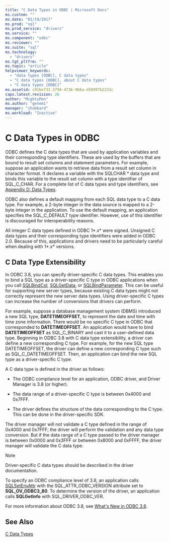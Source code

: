 ```yaml
---
title: "C Data Types in ODBC | Microsoft Docs"
ms.custom: ""
ms.date: "01/19/2017"
ms.prod: "sql"
ms.prod_service: "drivers"
ms.service: ""
ms.component: "odbc"
ms.reviewer: ""
ms.suite: "sql"
ms.technology: 
  - "drivers"
ms.tgt_pltfrm: ""
ms.topic: "article"
helpviewer_keywords: 
  - "data types [ODBC], C data types"
  - "C data types [ODBC], about C data types"
  - "C data types [ODBC]"
ms.assetid: c91bef31-3794-4736-966a-d50997b2233c
caps.latest.revision: 26
author: "MightyPen"
ms.author: "genemi"
manager: "jhubbard"
ms.workload: "Inactive"
---
```

# C Data Types in ODBC
ODBC defines the C data types that are used by application variables and their corresponding type identifiers. These are used by the buffers that are bound to result set columns and statement parameters. For example, suppose an application wants to retrieve data from a result set column in character format. It declares a variable with the SQLCHAR * data type and binds this variable to the result set column with a type identifier of SQL_C_CHAR. For a complete list of C data types and type identifiers, see [Appendix D: Data Types](../../../odbc/reference/appendixes/appendix-d-data-types.md).  
  
 ODBC also defines a default mapping from each SQL data type to a C data type. For example, a 2-byte integer in the data source is mapped to a 2-byte integer in the application. To use the default mapping, an application specifies the SQL_C_DEFAULT type identifier. However, use of this identifier is discouraged for interoperability reasons.  
  
 All integer C data types defined in ODBC 1*.x* were signed. Unsigned C data types and their corresponding type identifiers were added in ODBC 2.0. Because of this, applications and drivers need to be particularly careful when dealing with 1*.x* versions.  
  
## C Data Type Extensibility  
 In ODBC 3.8, you can specify driver-specific C data types. This enables you to bind a SQL type as a driver-specific C type in ODBC applications when you call [SQLBindCol](../../../odbc/reference/syntax/sqlbindcol-function.md), [SQLGetData](../../../odbc/reference/syntax/sqlgetdata-function.md), or [SQLBindParameter](../../../odbc/reference/syntax/sqlbindparameter-function.md). This can be useful for supporting new server types, because existing C data types might not correctly represent the new server data types. Using driver-specific C types can increase the number of conversions that drivers can perform.  
  
 For example, suppose a database management system (DBMS) introduced a new SQL type, **DATETIMEOFFSET**, to represent the date and time with time zone information. There would be no specific C type in ODBC that corresponded to **DATETIMEOFFSET**. An application would have to bind **DATETIMEOFFSET** as SQL_C_BINARY and cast it to a user-defined data type. Beginning in ODBC 3.8 with C data type extensibility, a driver can define a new corresponding C type. For example, for the new SQL type DATETIMEOFFSET, the driver can define a new corresponding C type such as SQL_C_DATETIMEOFFSET. Then, an application can bind the new SQL type as a driver-specific C type.  
  
 A C data type is defined in the driver as follows:  
  
-   The ODBC compliance level for an application, ODBC driver, and Driver Manager is 3.8 (or higher).  
  
-   The data range of a driver-specific C type is between 0x4000 and 0x7FFF.  
  
-   The driver defines the structure of the data corresponding to the C type.  This can be done in the driver-specific SDK.  
  
 The driver manager will not validate a C type defined in the range of 0x4000 and 0x7FFF; the driver will perform the validation and any data type conversion. But if the data range of a C type passed to the driver manager is between 0x0000 and 0x3FFF or between 0x8000 and 0xFFFF, the driver manager will validate the C data type.  
  
> [!NOTE]  
>  Driver-specific C data types should be described in the driver documentation.  
  
 To specify an ODBC compliance level of 3.8, an application calls [SQLSetEnvAttr](../../../odbc/reference/syntax/sqlsetenvattr-function.md) with the SQL_ATTR_ODBC_VERSION attribute set to **SQL_OV_ODBC3_80**. To determine the version of the driver, an application calls **SQLGetInfo** with SQL_DRIVER_ODBC_VER.  
  
 For more information about ODBC 3.8, see [What's New in ODBC 3.8](../../../odbc/reference/what-s-new-in-odbc-3-8.md).  
  
## See Also  
 [C Data Types](../../../odbc/reference/appendixes/c-data-types.md)

